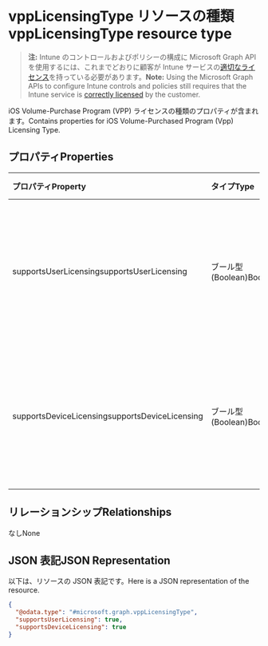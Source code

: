 # <a name="vpplicensingtype-resource-type"></a><span data-ttu-id="80f26-101">vppLicensingType リソースの種類</span><span class="sxs-lookup"><span data-stu-id="80f26-101">vppLicensingType resource type</span></span>

> <span data-ttu-id="80f26-102">**注:** Intune のコントロールおよびポリシーの構成に Microsoft Graph API を使用するには、これまでどおりに顧客が Intune サービスの[適切なライセンス](https://go.microsoft.com/fwlink/?linkid=839381)を持っている必要があります。</span><span class="sxs-lookup"><span data-stu-id="80f26-102">**Note:** Using the Microsoft Graph APIs to configure Intune controls and policies still requires that the Intune service is [correctly licensed](https://go.microsoft.com/fwlink/?linkid=839381) by the customer.</span></span>

<span data-ttu-id="80f26-103">iOS Volume-Purchase Program (VPP) ライセンスの種類のプロパティが含まれます。</span><span class="sxs-lookup"><span data-stu-id="80f26-103">Contains properties for iOS Volume-Purchased Program (Vpp) Licensing Type.</span></span>
## <a name="properties"></a><span data-ttu-id="80f26-104">プロパティ</span><span class="sxs-lookup"><span data-stu-id="80f26-104">Properties</span></span>
|<span data-ttu-id="80f26-105">プロパティ</span><span class="sxs-lookup"><span data-stu-id="80f26-105">Property</span></span>|<span data-ttu-id="80f26-106">タイプ</span><span class="sxs-lookup"><span data-stu-id="80f26-106">Type</span></span>|<span data-ttu-id="80f26-107">説明</span><span class="sxs-lookup"><span data-stu-id="80f26-107">Description</span></span>|
|:---|:---|:---|
|<span data-ttu-id="80f26-108">supportsUserLicensing</span><span class="sxs-lookup"><span data-stu-id="80f26-108">supportsUserLicensing</span></span>|<span data-ttu-id="80f26-109">ブール型 (Boolean)</span><span class="sxs-lookup"><span data-stu-id="80f26-109">Boolean</span></span>|<span data-ttu-id="80f26-110">プログラムがユーザー ライセンスの種類をサポートするかどうか。</span><span class="sxs-lookup"><span data-stu-id="80f26-110">Whether the program supports the user licensing type.</span></span>|
|<span data-ttu-id="80f26-111">supportsDeviceLicensing</span><span class="sxs-lookup"><span data-stu-id="80f26-111">supportsDeviceLicensing</span></span>|<span data-ttu-id="80f26-112">ブール型 (Boolean)</span><span class="sxs-lookup"><span data-stu-id="80f26-112">Boolean</span></span>|<span data-ttu-id="80f26-113">プログラムがデバイス ライセンスの種類をサポートするかどうか。</span><span class="sxs-lookup"><span data-stu-id="80f26-113">Whether the program supports the device licensing type.</span></span>|

## <a name="relationships"></a><span data-ttu-id="80f26-114">リレーションシップ</span><span class="sxs-lookup"><span data-stu-id="80f26-114">Relationships</span></span>
<span data-ttu-id="80f26-115">なし</span><span class="sxs-lookup"><span data-stu-id="80f26-115">None</span></span>
## <a name="json-representation"></a><span data-ttu-id="80f26-116">JSON 表記</span><span class="sxs-lookup"><span data-stu-id="80f26-116">JSON Representation</span></span>
<span data-ttu-id="80f26-117">以下は、リソースの JSON 表記です。</span><span class="sxs-lookup"><span data-stu-id="80f26-117">Here is a JSON representation of the resource.</span></span>
<!--{
  "blockType": "resource",
  "@odata.type": "microsoft.graph.vppLicensingType"
}-->
``` json
{
  "@odata.type": "#microsoft.graph.vppLicensingType",
  "supportsUserLicensing": true,
  "supportsDeviceLicensing": true
}
```



